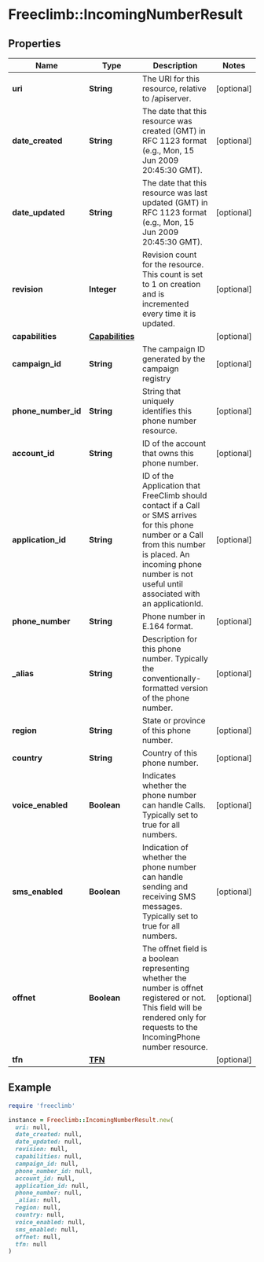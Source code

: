 # Freeclimb::IncomingNumberResult

## Properties

| Name | Type | Description | Notes |
| ---- | ---- | ----------- | ----- |
| **uri** | **String** | The URI for this resource, relative to /apiserver. | [optional] |
| **date_created** | **String** | The date that this resource was created (GMT) in RFC 1123 format (e.g., Mon, 15 Jun 2009 20:45:30 GMT). | [optional] |
| **date_updated** | **String** | The date that this resource was last updated (GMT) in RFC 1123 format (e.g., Mon, 15 Jun 2009 20:45:30 GMT). | [optional] |
| **revision** | **Integer** | Revision count for the resource. This count is set to 1 on creation and is incremented every time it is updated. | [optional] |
| **capabilities** | [**Capabilities**](Capabilities.md) |  | [optional] |
| **campaign_id** | **String** | The campaign ID generated by the campaign registry | [optional] |
| **phone_number_id** | **String** | String that uniquely identifies this phone number resource. | [optional] |
| **account_id** | **String** | ID of the account that owns this phone number. | [optional] |
| **application_id** | **String** | ID of the Application that FreeClimb should contact if a Call or SMS arrives for this phone number or a Call from this number is placed. An incoming phone number is not useful until associated with an applicationId. | [optional] |
| **phone_number** | **String** | Phone number in E.164 format. | [optional] |
| **_alias** | **String** | Description for this phone number. Typically the conventionally-formatted version of the phone number. | [optional] |
| **region** | **String** | State or province of this phone number. | [optional] |
| **country** | **String** | Country of this phone number. | [optional] |
| **voice_enabled** | **Boolean** | Indicates whether the phone number can handle Calls. Typically set to true for all numbers. | [optional] |
| **sms_enabled** | **Boolean** | Indication of whether the phone number can handle sending and receiving SMS messages. Typically set to true for all numbers. | [optional] |
| **offnet** | **Boolean** | The offnet field is a boolean representing whether the number is offnet registered or not. This field will be rendered only for requests to the IncomingPhone number resource. | [optional] |
| **tfn** | [**TFN**](TFN.md) |  | [optional] |

## Example

```ruby
require 'freeclimb'

instance = Freeclimb::IncomingNumberResult.new(
  uri: null,
  date_created: null,
  date_updated: null,
  revision: null,
  capabilities: null,
  campaign_id: null,
  phone_number_id: null,
  account_id: null,
  application_id: null,
  phone_number: null,
  _alias: null,
  region: null,
  country: null,
  voice_enabled: null,
  sms_enabled: null,
  offnet: null,
  tfn: null
)
```

